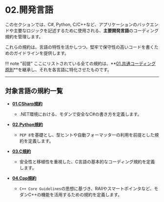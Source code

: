# 02.開発言語

このセクションでは、C#, Python, C/C++など、アプリケーションのバックエンドや主要なロジックを記述するために使用される、**主要開発言語**のコーディング規約を管理します。

これらの規約は、言語の特性を活かしつつ、堅牢で保守性の高いコードを書くためのガイドラインを提供します。

!!! note "前提"
ここにリストされている全ての規約は、**[01.共通コーディング原則](../01_共通規則/01_共通コーディング原則.md)**を継承し、それを各言語に特化させたものです。

---

## 対象言語の規約一覧

- **[01.CSharp規約](./01_CSharp規約.md)**
  - .NET環境における、モダンで安全なC#の書き方を定義します。

- **[02.Python規約](./02_Python規約.md)**
  - `PEP 8`を基礎とし、型ヒントや自動フォーマッターの利用を前提とした規約を定義します。

- **[03.C規約](./03_C規約.md)**
  - 安全性と移植性を重視した、C言語の基本的なコーディング規約を定義します。

- **[04.Cpp規約](./04_Cpp規約.md)**
  - `C++ Core Guidelines`の思想に基づき、RAIIやスマートポインタなど、モダンC++の機能を活用するための規約を定義します。
